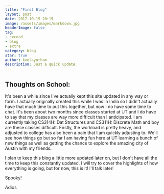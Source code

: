 ```yaml
---
title: "First Blog"
layout: post
date: 2017-10-15 20:15
image: /assets/images/markdown.jpg
headerImage: false
tag:
- second
- blog
- extra
category: blog
star: true
author: kvelayutham
description: Just a quick update
---
```


## Thoughts on School:

It's been a while since I've actually kept this site updated in any way or form. I actually originally created this while I was in India so I didn't actually have that much time to put this together, but now I do have some time to chat. It's been about two months since classes started at UT and I do have to say that my classes are way more difficult than I anticipated. I am currently taking CS314H: Dat Structures and CS311H: Discrete Math and boy are these classes difficult. Firstly, the workload is pretty heavy, and adjusted to college has also been a pain that I am quickly adjusting to. We'll see how things go but so far I am having fun here at UT learning a bunch of new things as well as getting the chance to explore the amazing city of Austin with my friends. 

I plan to keep this blog a little more updated later on, but I don't have all the time to keep this constantly updated. I will try to cover the highlights of how everything is going, but for now, this is it! I'll talk later!
<div class="breaker"></div>


<div class="spoiler"><p>Spooky!</p></div>
Adios


[1]: http://daringfireball.net/projects/markdown/
[2]: http://www.fileformat.info/info/unicode/char/2163/index.htm
[3]: http://www.markitdown.net/
[4]: http://daringfireball.net/projects/markdown/basics
[5]: http://daringfireball.net/projects/markdown/syntax
[6]: http://kune.fr/wp-content/uploads/2013/10/ghost-blog.jpg



